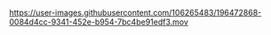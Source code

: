 



https://user-images.githubusercontent.com/106265483/196472868-0084d4cc-9341-452e-b954-7bc4be91edf3.mov

